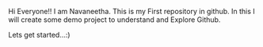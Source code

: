 Hi Everyone!! I am Navaneetha.
This is my First repository in github.
In this I will create some demo project to understand and Explore Github.

Lets get started...:)


